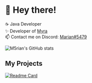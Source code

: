 # 👋 Hey there!

☕ Java Developer  
✨ Developer of [Myra](https://github.com/MyraBot)  
📫 Contact me on Discord: [Marian#5479](https://discord.com/users/877944458912608316)

![M5rian's GitHub stats](https://github-readme-stats.vercel.app/api?username=M5rian&count_private=true&show_icons=true&theme=buefy)

## My Projects 

[![Readme Card](https://github-readme-stats.vercel.app/api/pin/?username=M5rian&repo=jdaCommandHandler&theme=buefy)](https://github.com/M5rian/jdaCommandHandler)